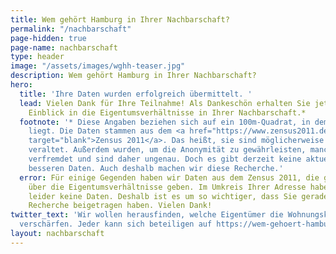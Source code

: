 ```yaml
---
title: Wem gehört Hamburg in Ihrer Nachbarschaft?
permalink: "/nachbarschaft"
page-hidden: true
page-name: nachbarschaft
type: header
image: "/assets/images/wghh-teaser.jpg"
description: Wem gehört Hamburg in Ihrer Nachbarschaft?
hero:
  title: 'Ihre Daten wurden erfolgreich übermittelt. '
  lead: Vielen Dank für Ihre Teilnahme! Als Dankeschön erhalten Sie jetzt einen ersten
    Einblick in die Eigentumsverhältnisse in Ihrer Nachbarschaft.*
  footnote: '* Diese Angaben beziehen sich auf ein 100m-Quadrat, in dem Ihre Adresse
    liegt. Die Daten stammen aus dem <a href="https://www.zensus2011.de/SharedDocs/Aktuelles/Ergebnisse/DemografischeGrunddaten.html?nn=3065474"
    target="blank">Zensus 2011</a>. Das heißt, sie sind möglicherweise schon etwas
    veraltet. Außerdem wurden, um die Anonymität zu gewährleisten, manche Daten etwas
    verfremdet und sind daher ungenau. Doch es gibt derzeit keine aktuelleren und
    besseren Daten. Auch deshalb machen wir diese Recherche.'
  error: Für einige Gegenden haben wir Daten aus dem Zensus 2011, die grob Auskunft
    über die Eigentumsverhältnisse geben. Im Umkreis Ihrer Adresse haben wir allerdings
    leider keine Daten. Deshalb ist es um so wichtiger, dass Sie gerade zu unserer
    Recherche beigetragen haben. Vielen Dank!
twitter_text: 'Wir wollen herausfinden, welche Eigentümer die Wohnungskrise in Hamburg
  verschärfen. Jeder kann sich beteiligen auf https://wem-gehoert-hamburg.de #WemGehoertHamburg'
layout: nachbarschaft
---
```


